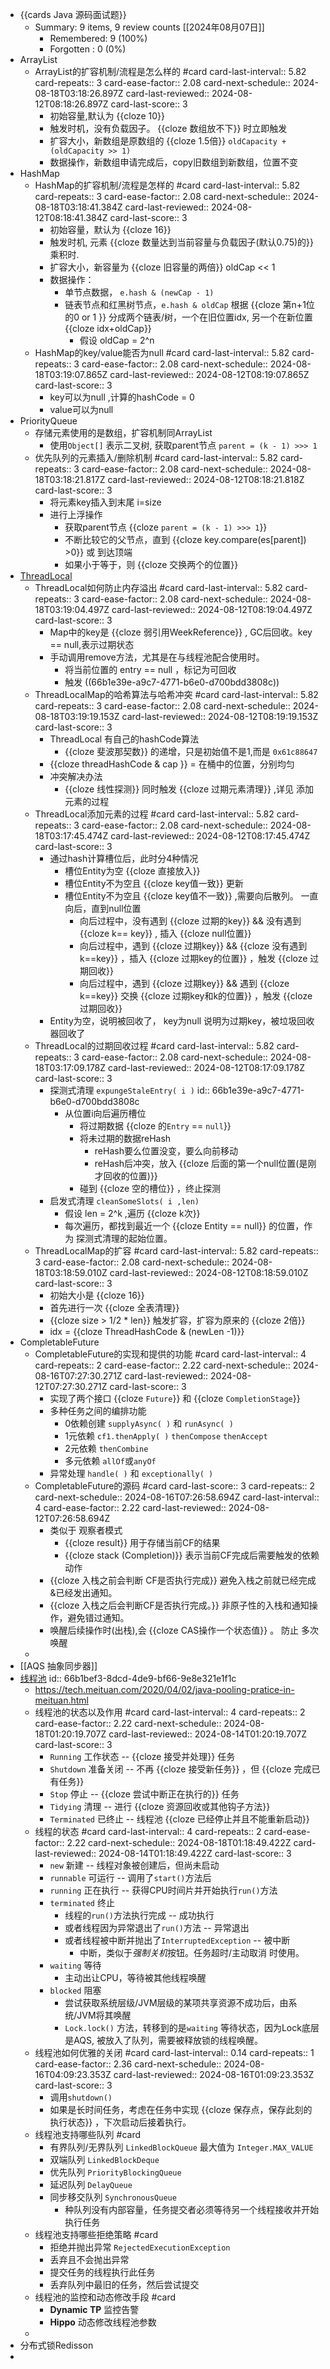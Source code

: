 - {{cards Java 源码面试题}}
	- Summary: 9 items, 9 review counts [[2024年08月07日]]
		- Remembered:   9 (100%)
		- Forgotten :   0 (0%)
- ArrayList
	- ArrayList的扩容机制/流程是怎么样的 #card
	  card-last-interval:: 5.82
	  card-repeats:: 3
	  card-ease-factor:: 2.08
	  card-next-schedule:: 2024-08-18T03:18:26.897Z
	  card-last-reviewed:: 2024-08-12T08:18:26.897Z
	  card-last-score:: 3
		- 初始容量,默认为 {{cloze 10}}
		- 触发时机，没有负载因子。 {{cloze 数组放不下}} 时立即触发
		- 扩容大小，新数组是原数组的 {{cloze 1.5倍}} `oldCapacity + (oldCapacity >> 1)`
		- 数据操作，新数组申请完成后，copy旧数组到新数组，位置不变
- HashMap
	- HashMap的扩容机制/流程是怎样的 #card
	  card-last-interval:: 5.82
	  card-repeats:: 3
	  card-ease-factor:: 2.08
	  card-next-schedule:: 2024-08-18T03:18:41.384Z
	  card-last-reviewed:: 2024-08-12T08:18:41.384Z
	  card-last-score:: 3
		- 初始容量，默认为 {{cloze 16}}
		- 触发时机, 元素 {{cloze 数量达到当前容量与负载因子(默认0.75)的}} 乘积时.
		- 扩容大小，新容量为 {{cloze 旧容量的两倍}} oldCap << 1
		- 数据操作：
			- 单节点数据， `e.hash & (newCap - 1)`
			- 链表节点和红黑树节点，`e.hash & oldCap` 根据 {{cloze 第n+1位的0 or 1 }} 分成两个链表/树，一个在旧位置idx, 另一个在新位置 {{cloze idx+oldCap}}
				- 假设 oldCap = 2^n
	- HashMap的key/value能否为null #card
	  card-last-interval:: 5.82
	  card-repeats:: 3
	  card-ease-factor:: 2.08
	  card-next-schedule:: 2024-08-18T03:19:07.865Z
	  card-last-reviewed:: 2024-08-12T08:19:07.865Z
	  card-last-score:: 3
		- key可以为null ,计算的hashCode = 0
		- value可以为null
- PriorityQueue
	- 存储元素使用的是数组，扩容机制同ArrayList
		- 使用`Object[]` 表示二叉树, 获取parent节点 `parent = (k - 1) >>> 1`
	- 优先队列的元素插入/删除机制 #card
	  card-last-interval:: 5.82
	  card-repeats:: 3
	  card-ease-factor:: 2.08
	  card-next-schedule:: 2024-08-18T03:18:21.817Z
	  card-last-reviewed:: 2024-08-12T08:18:21.818Z
	  card-last-score:: 3
		- 将元素key插入到末尾 i=size
		- 进行上浮操作
			- 获取parent节点 {{cloze `parent = (k - 1) >>> 1`}}
			- 不断比较它的父节点，直到 {{cloze key.compare(es[parent]) >0}} 或 到达顶端
			- 如果小于等于，则 {{cloze 交换两个的位置}}
- [ThreadLocal](https://javaguide.cn/java/concurrent/threadlocal.html#threadlocalmap-get-%E8%AF%A6%E8%A7%A3)
	- ThreadLocal如何防止内存溢出 #card
	  card-last-interval:: 5.82
	  card-repeats:: 3
	  card-ease-factor:: 2.08
	  card-next-schedule:: 2024-08-18T03:19:04.497Z
	  card-last-reviewed:: 2024-08-12T08:19:04.497Z
	  card-last-score:: 3
		- Map中的key是 {{cloze 弱引用WeekReference}} , GC后回收。key == null,表示过期状态
		- 手动调用remove方法，尤其是在与线程池配合使用时。
			- 将当前位置的 entry == null ，标记为可回收
			- 触发 ((66b1e39e-a9c7-4771-b6e0-d700bdd3808c))
	- ThreadLocalMap的哈希算法与哈希冲突 #card
	  card-last-interval:: 5.82
	  card-repeats:: 3
	  card-ease-factor:: 2.08
	  card-next-schedule:: 2024-08-18T03:19:19.153Z
	  card-last-reviewed:: 2024-08-12T08:19:19.153Z
	  card-last-score:: 3
		- ThreadLocal 有自己的hashCode算法
			- {{cloze 斐波那契数}} 的递增，只是初始值不是1,而是 `0x61c88647`
		- {{cloze threadHashCode & cap }} = 在桶中的位置，分别均匀
		- 冲突解决办法
			- {{cloze 线性探测}} 同时触发 {{cloze 过期元素清理}} ,详见 添加元素的过程
	- ThreadLocal添加元素的过程 #card
	  card-last-interval:: 5.82
	  card-repeats:: 3
	  card-ease-factor:: 2.08
	  card-next-schedule:: 2024-08-18T03:17:45.474Z
	  card-last-reviewed:: 2024-08-12T08:17:45.474Z
	  card-last-score:: 3
		- 通过hash计算槽位后，此时分4种情况
			- 槽位Entity为空 {{cloze 直接放入}}
			- 槽位Entity不为空且 {{cloze key值一致}} 更新
			- 槽位Entity不为空且 {{cloze key值不一致}} ,需要向后散列。 一直向后，直到null位置
				- 向后过程中，没有遇到 {{cloze 过期的key}} && 没有遇到 {{cloze k== key}} , 插入 {{cloze null位置}}
				- 向后过程中，遇到 {{cloze 过期key}} && {{cloze 没有遇到k==key}} ，插入 {{cloze 过期key的位置}} ，触发 {{cloze 过期回收}}
				- 向后过程中，遇到 {{cloze 过期key}} && 遇到 {{cloze k==key}} 交换 {{cloze 过期key和k的位置}} ，触发 {{cloze 过期回收}}
		- Entity为空，说明被回收了， key为null 说明为过期key，被垃圾回收器回收了
	- ThreadLocal的过期回收过程 #card
	  card-last-interval:: 5.82
	  card-repeats:: 3
	  card-ease-factor:: 2.08
	  card-next-schedule:: 2024-08-18T03:17:09.178Z
	  card-last-reviewed:: 2024-08-12T08:17:09.178Z
	  card-last-score:: 3
		- 探测式清理 `expungeStaleEntry( i )`
		  id:: 66b1e39e-a9c7-4771-b6e0-d700bdd3808c
			- 从位置i向后遍历槽位
				- 将过期数据 {{cloze 的`Entry` == `null`}}
				- 将未过期的数据reHash
					- reHash要么位置没变，要么向前移动
					- reHash后冲突，放入 {{cloze 后面的第一个null位置(是刚才回收的位置)}}
				- 碰到 {{cloze 空的槽位}} ，终止探测
		- 启发式清理 `cleanSomeSlots( i ,len)`
			- 假设 len = 2^k ,遍历 {{cloze k次}}
			- 每次遍历，都找到最近一个 {{cloze Entity == null}} 的位置，作为 探测式清理的起始位置。
	- ThreadLocalMap的扩容 #card
	  card-last-interval:: 5.82
	  card-repeats:: 3
	  card-ease-factor:: 2.08
	  card-next-schedule:: 2024-08-18T03:18:59.010Z
	  card-last-reviewed:: 2024-08-12T08:18:59.010Z
	  card-last-score:: 3
		- 初始大小是 {{cloze 16}}
		- 首先进行一次 {{cloze 全表清理}}
		- {{cloze size > 1/2 * len}} 触发扩容，扩容为原来的 {{cloze 2倍}}
		- idx  = {{cloze  ThreadHashCode & (newLen -1)}}
- CompletableFuture
	- CompletableFuture的实现和提供的功能 #card
	  card-last-interval:: 4
	  card-repeats:: 2
	  card-ease-factor:: 2.22
	  card-next-schedule:: 2024-08-16T07:27:30.271Z
	  card-last-reviewed:: 2024-08-12T07:27:30.271Z
	  card-last-score:: 3
		- 实现了两个接口 {{cloze `Future`}} 和 {{cloze `CompletionStage`}}
		- 多种任务之间的编排功能
			- 0依赖创建 `supplyAsync( )` 和 `runAsync( )`
			- 1元依赖 `cf1.thenApply( )` `thenCompose` `thenAccept`
			- 2元依赖 `thenCombine`
			- 多元依赖 `allOf`或`anyOf`
		- 异常处理 `handle( )` 和 `exceptionally( )`
	- CompletableFuture的源码 #card
	  card-last-score:: 3
	  card-repeats:: 2
	  card-next-schedule:: 2024-08-16T07:26:58.694Z
	  card-last-interval:: 4
	  card-ease-factor:: 2.22
	  card-last-reviewed:: 2024-08-12T07:26:58.694Z
		- 类似于 观察者模式
			- {{cloze result}} 用于存储当前CF的结果
			- {{cloze stack (Completion)}} 表示当前CF完成后需要触发的依赖动作
		- {{cloze 入栈之前会判断 CF是否执行完成}} 避免入栈之前就已经完成&已经发出通知。
		- {{cloze 入栈之后会判断CF是否执行完成。}} 非原子性的入栈和通知操作，避免错过通知。
		- 唤醒后续操作时(出栈),会 {{cloze CAS操作一个状态值}} 。 防止 多次唤醒
	-
- [[AQS 抽象同步器]]
- [线程池](https://www.throwx.cn/2020/08/23/java-concurrency-thread-pool-executor/)
  id:: 66b1bef3-8dcd-4de9-bf66-9e8e321e1f1c
	- https://tech.meituan.com/2020/04/02/java-pooling-pratice-in-meituan.html
	- 线程池的状态以及作用 #card
	  card-last-interval:: 4
	  card-repeats:: 2
	  card-ease-factor:: 2.22
	  card-next-schedule:: 2024-08-18T01:20:19.707Z
	  card-last-reviewed:: 2024-08-14T01:20:19.707Z
	  card-last-score:: 3
		- `Running` 工作状态 -- {{cloze 接受并处理}} 任务
		- `Shutdown` 准备关闭 -- 不再 {{cloze 接受新任务}} ，但 {{cloze 完成已有任务}}
		- `Stop` 停止 -- {{cloze 尝试中断正在执行的}} 任务
		- `Tidying` 清理 -- 进行 {{cloze 资源回收或其他钩子方法}}
		- `Terminated` 已终止 -- 线程池 {{cloze 已经停止并且不能重新启动}}
	- 线程的状态 #card
	  card-last-interval:: 4
	  card-repeats:: 2
	  card-ease-factor:: 2.22
	  card-next-schedule:: 2024-08-18T01:18:49.422Z
	  card-last-reviewed:: 2024-08-14T01:18:49.422Z
	  card-last-score:: 3
		- `new` 新建 -- 线程对象被创建后，但尚未启动
		- `runnable` 可运行 -- 调用了`start()`方法后
		- `running` 正在执行 -- 获得CPU时间片并开始执行`run()`方法
		- `terminated` 终止
			- 线程的`run()`方法执行完成 -- 成功执行
			- 或者线程因为异常退出了`run()`方法 -- 异常退出
			- 或者线程被中断并抛出了`InterruptedException` -- 被中断
				- 中断，类似于*强制关机*按钮。任务超时/主动取消 时使用。
		- `waiting` 等待
			- 主动出让CPU，等待被其他线程唤醒
		- `blocked` 阻塞
			- 尝试获取系统层级/JVM层级的某项共享资源不成功后，由系统/JVM将其唤醒
			- `Lock.lock()` 方法，转移到的是`waiting` 等待状态，因为Lock底层是AQS, 被放入了队列，需要被释放锁的线程唤醒。
	- 线程池如何优雅的关闭 #card
	  card-last-interval:: 0.14
	  card-repeats:: 1
	  card-ease-factor:: 2.36
	  card-next-schedule:: 2024-08-16T04:09:23.353Z
	  card-last-reviewed:: 2024-08-16T01:09:23.353Z
	  card-last-score:: 3
		- 调用`shutdown()`
		- 如果是长时间任务，考虑在任务中实现 {{cloze 保存点，保存此刻的执行状态}} ，下次启动后接着执行。
	- 线程池支持哪些队列 #card
		- 有界队列/无界队列 `LinkedBlockQueue` 最大值为 `Integer.MAX_VALUE`
		- 双端队列 `LinkedBlockDeque`
		- 优先队列 `PriorityBlockingQueue`
		- 延迟队列 `DelayQueue`
		- 同步移交队列 `SynchronousQueue`
			- 种队列没有内部容量，任务提交者必须等待另一个线程接收并开始执行任务
	- 线程池支持哪些拒绝策略 #card
		- 拒绝并抛出异常 `RejectedExecutionException`
		- 丢弃且不会抛出异常
		- 提交任务的线程执行此任务
		- 丢弃队列中最旧的任务，然后尝试提交
	- 线程池的监控和动态修改手段 #card
		- **Dynamic TP** 监控告警
		- **Hippo** 动态修改线程池参数
	-
- 分布式锁Redisson
-